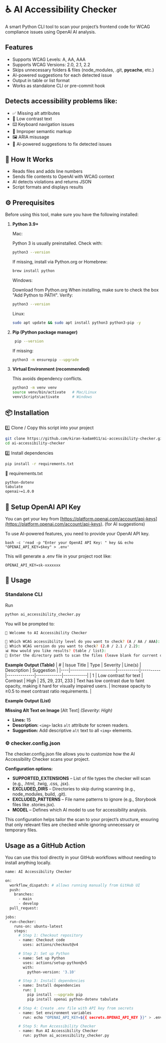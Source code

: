 # ♿ AI Accessibility Checker
A smart Python CLI tool to scan your project’s frontend code for WCAG compliance issues using OpenAI AI analysis.

## Features
- Supports WCAG Levels: A, AA, AAA
- Supports WCAG Versions: 2.0, 2.1, 2.2
- Skips unnecessary folders & files (node_modules, .git, __pycache__, etc.)
- AI-powered suggestions for each detected issue
- Output in table or list format
- Works as standalone CLI or pre-commit hook

## Detects accessibility problems like:
- ✅ Missing alt attributes
- 🎨 Low contrast text
- ⌨️ Keyboard navigation issues
- 📜 Improper semantic markup
- 🖼️ ARIA misusage
- 🧠 AI-powered suggestions to fix detected issues

## 🧠 How It Works

- Reads files and adds line numbers
- Sends file contents to OpenAI with WCAG context
- AI detects violations and returns JSON
- Script formats and displays results

## ⚙️ Prerequisites
Before using this tool, make sure you have the following installed:
1. **Python 3.9+**
    
    Mac: 

    Python 3 is usually preinstalled. Check with:

    ```bash
    python3 --version
    ```

    If missing, install via Python.org or Homebrew:

    ```bash
    brew install python
    ```

    Windows:

    Download from Python.org
    When installing, make sure to check the box "Add Python to PATH".
    Verify:

    ```bash
    python3 --version
    ```

    Linux:

    ```bash
    sudo apt update && sudo apt install python3 python3-pip -y
    ```

2. **Pip (Python package manager)**

   ```bash
    pip --version
    ```

    If missing:
    ```bash
    python3 -m ensurepip --upgrade
    ```

3. **Virtual Environment (recommended)**

    This avoids dependency conflicts.

    ```bash
    python3 -m venv venv
    source venv/bin/activate   # Mac/Linux
    venv\Scripts\activate      # Windows
    ```

## 📦 Installation

1️⃣ Clone / Copy this script into your project

```bash
git clone https://github.com/kiran-kadam911/ai-accessibility-checker.git
cd ai-accessibility-checker
```

2️⃣ Install dependencies

```bash
pip install -r requirements.txt
```

📄 requirements.txt

```bash
python-dotenv
tabulate
openai>=1.0.0
```

## 🔐 Setup OpenAI API Key
You can get your key from [https://platform.openai.com/account/api-keys](https://platform.openai.com/account/api-keys). (for AI suggestions)

To use AI-powered features, you need to provide your OpenAI API key.
    
    bash -c 'read -p "Enter your OpenAI API Key: " key && echo "OPENAI_API_KEY=$key" > .env'

This will generate a .env file in your project root like:

    OPENAI_API_KEY=sk-xxxxxxx

## 🚀 Usage

### Standalone CLI
Run

```bash
python ai_accessibility_checker.py
```

You will be prompted to:

```bash
👋 Welcome to AI Accessibility Checker

🧩 Which WCAG accessibility level do you want to check? (A / AA / AAA):
📘 Which WCAG version do you want to check? (2.0 / 2.1 / 2.2): 
📊 How would you like results? (table / list): 
📂 Enter the directory path to scan the files (leave blank for current directory): 
```

**Example Output (Table)**
| #  | Issue Title           | Type      | Severity | Line(s)      | Description | Suggestion |
|----|-----------------------|-----------|----------|--------------|-------------|------------|
| 1  | Low contrast for text | Contrast  | High     | 25, 29, 231, 233 | Text has low contrast due to faint opacity, making it hard for visually impaired users. | Increase opacity to ≥0.5 to meet contrast ratio requirements. |

**Example Output (List)**

**Missing Alt Text on Image** [Alt Text] _(Severity: High)_
   - **Lines:** 15  
   - **Description:** `<img>` lacks `alt` attribute for screen readers.  
   - **Suggestion:** Add descriptive `alt` text to all `<img>` elements.

### ⚙️ checker.config.json

The checker.config.json file allows you to customize how the AI Accessibility Checker scans your project.

**Configuration options:**
- **SUPPORTED_EXTENSIONS** – List of file types the checker will scan (e.g., .html, .twig, .css, .jsx).
- **EXCLUDED_DIRS** – Directories to skip during scanning (e.g., node_modules, build, .git).
- **EXCLUDED_PATTERNS** – File name patterns to ignore (e.g., Storybook files like .stories.jsx).
- **MODEL** – Defines which AI model to use for accessibility analysis.

This configuration helps tailor the scan to your project’s structure, ensuring that only relevant files are checked while ignoring unnecessary or temporary files.

## Usage as a GitHub Action
You can use this tool directly in your GitHub workflows without needing to install anything locally.

```bash
name: AI Accessibility Checker

on:
  workflow_dispatch: # allows running manually from GitHub UI
  push:
    branches:
      - main
      - develop
  pull_request:

jobs:
  run-checker:
    runs-on: ubuntu-latest
    steps:
      # Step 1: Checkout repository
      - name: Checkout code
        uses: actions/checkout@v4

      # Step 2: Set up Python
      - name: Set up Python
        uses: actions/setup-python@v5
        with:
          python-version: '3.10'

      # Step 3: Install dependencies
      - name: Install dependencies
        run: |
          pip install --upgrade pip
          pip install openai python-dotenv tabulate

      # Step 4: Create .env file with API key from secrets
      - name: Set environment variables
        run: echo "OPENAI_API_KEY=${{ secrets.OPENAI_API_KEY }}" > .env

      # Step 5: Run Accessibility Checker
      - name: Run AI Accessibility Checker
        run: python ai_accessibility_checker.py
```
